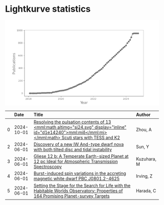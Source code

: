 
<h1>Lightkurve statistics</h1>

![publications](out/lightkurve-publications.png)  

|    | Date       | Title                                                                                                                                                                                                                          | Author      |
|---:|:-----------|:-------------------------------------------------------------------------------------------------------------------------------------------------------------------------------------------------------------------------------|:------------|
|  0 | 2024-10-01 | [Resolving the pulsation contents of 13 <mml:math altimg="si24.svg" display="inline" id="d1e14240"><mml:mi>δ</mml:mi></mml:math> Scuti stars with TESS and K2](https://ui.adsabs.harvard.edu/abs/2024NewA..11102235Z/abstract) | Zhou, A     |
|  2 | 2024-06-01 | [Discovery of a new IW And-type dwarf nova with both tilted disc and tidal instability](https://ui.adsabs.harvard.edu/abs/2024MNRAS.531..422S/abstract)                                                                        | Sun, Y      |
|  3 | 2024-06-01 | [Gliese 12 b: A Temperate Earth-sized Planet at 12 pc Ideal for Atmospheric Transmission Spectroscopy](https://ui.adsabs.harvard.edu/abs/2024ApJ...967L..21K/abstract)                                                         | Kuzuhara, M |
|  4 | 2024-06-01 | [Burst-induced spin variations in the accreting magnetic white dwarf PBC J0801.2-4625](https://ui.adsabs.harvard.edu/abs/2024MNRAS.530.3974I/abstract)                                                                         | Irving, Z   |
|  5 | 2024-06-01 | [Setting the Stage for the Search for Life with the Habitable Worlds Observatory: Properties of 164 Promising Planet-survey Targets](https://ui.adsabs.harvard.edu/abs/2024ApJS..272...30H/abstract)                           | Harada, C   |
    